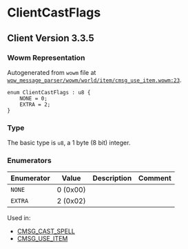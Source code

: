 # ClientCastFlags

## Client Version 3.3.5

### Wowm Representation

Autogenerated from `wowm` file at [`wow_message_parser/wowm/world/item/cmsg_use_item.wowm:23`](https://github.com/gtker/wow_messages/tree/main/wow_message_parser/wowm/world/item/cmsg_use_item.wowm#L23).

```rust,ignore
enum ClientCastFlags : u8 {
    NONE = 0;
    EXTRA = 2;
}
```
### Type
The basic type is `u8`, a 1 byte (8 bit) integer.
### Enumerators
| Enumerator | Value  | Description | Comment |
| --------- | -------- | ----------- | ------- |
| `NONE` | 0 (0x00) |  |  |
| `EXTRA` | 2 (0x02) |  |  |

Used in:
* [CMSG_CAST_SPELL](cmsg_cast_spell.md)
* [CMSG_USE_ITEM](cmsg_use_item.md)

